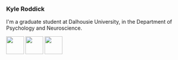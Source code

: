 <!---

- 👋 Hi, I’m @KyleOfCanada
- 👀 I’m interested in ...
- 🌱 I’m currently learning ...
- 💞️ I’m looking to collaborate on ...
- 📫 How to reach me ...


KyleOfCanada/KyleOfCanada is a ✨ special ✨ repository because its `README.md` (this file) appears on your GitHub profile.
You can click the Preview link to take a look at your changes.
--->

### Kyle Roddick

I'm a graduate student at Dalhousie University, in the Department of Psychology and Neuroscience.

[<img src="https://camo.githubusercontent.com/fcb03fb61136ea628ef5f032737ff4306b2298f039befe527fc9770e3063e825/68747470733a2f2f6564656e742e6769746875622e696f2f537570657254696e7949636f6e732f696d616765732f7376672f7265736561726368676174652e737667" width="48">](https://www.researchgate.net/profile/Kyle-Roddick)
[<img src="https://camo.githubusercontent.com/5808b12f03309dbb390b4dcabd0fc9fbdc17d0338986ee4100ea92d6c0aa6f4e/68747470733a2f2f6564656e742e6769746875622e696f2f537570657254696e7949636f6e732f696d616765732f7376672f6f726369642e737667" width="48">](https://orcid.org/0000-0003-2701-8166)
[<img src="https://camo.githubusercontent.com/65ca529d83a419dfbd79954c683f2f928b3e7147433bbfa71f0ddf6824fbe01b/68747470733a2f2f6564656e742e6769746875622e696f2f537570657254696e7949636f6e732f696d616765732f7376672f676f6f676c655f7363686f6c61722e737667" width="48">](https://scholar.google.ca/citations?user=mhLLVXMAAAAJ&hl=en)
